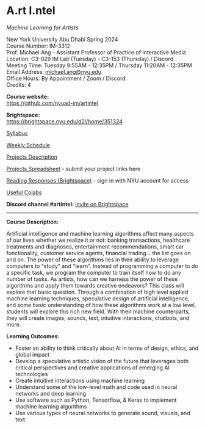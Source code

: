 # A.rt I.ntel
_Machine Learning for Artists_<br/>

New York University Abu Dhabi Spring 2024<br/>
Course Number: IM-3312<br />
Prof. Michael Ang -  Assistant Professor of Practice of Interactive Media<br />
Location: C3-029 IM Lab (Tuesday) - C3-153 (Thursday) / Discord<br />
Meeting Time: Tuesday 9:55AM - 12:35PM / Thursday 11:20AM - 12:35PM<br />
Email Address: michael.ang@nyu.edu<br />
Office Hours: By Appointment / Zoom / Discord<br />
Credits: 4<br />

**Course website:<br />**
https://github.com/nyuad-im/artintel

**Brightspace:<br />**
https://brightspace.nyu.edu/d2l/home/351324

[Syllabus](https://github.com/nyuad-im/artintel/blob/master/Syllabus.md)

[Weekly Schedule](https://github.com/nyuad-im/artintel/blob/master/WeeklySchedule.md)

[Projects Description](Projects.md)

[Projects Spreadsheet](https://docs.google.com/spreadsheets/d/1_eyQ4XfzGKpqMIW7FatoDbHBJSAqyPfrkKcyCI66gbI/edit?usp=sharing) - submit your project links here

[Reading Responses (Brightspace)](https://brightspace.nyu.edu/d2l/le/351324/discussions/List) - sign in with NYU account for access

[Useful Colabs](UsefulColabs.md)


**Discord channel #artintel:** [invite on Brightspace](https://brightspace.nyu.edu/d2l/le/lessons/351324/units/9729132)


---
**Course Description:**

Artificial intelligence and machine learning algorithms affect many aspects of our lives whether we realize it or not: banking transactions, healthcare treatments and diagnoses, entertainment recommendations, smart car functionality, customer service agents, financial trading… the list goes on and on. The power of these algorithms lies in their ability to leverage computers to "study" and "learn". Instead of programming a computer to do a specific task, we program the computer to train itself how to do any number of tasks. As artists, how can we harness the power of these algorithms and apply them towards creative endeavors? This class will explore that basic question. Through a combination of high level applied machine learning techniques, speculative design of artificial intelligence, and some basic understanding of how these algorithms work at a low level, students will explore this rich new field. With their machine counterparts, they will create images, sounds, text, intuitive interactions, chatbots, and more.

**Learning Outcomes:**

* Foster an ability to think critically about AI in terms of design, ethics, and global impact
* Develop a speculative artistic vision of the future that leverages both critical perspectives and creative applications of emerging AI technologies
* Create intuitive interactions using machine learning
* Understand some of the low-level math and code used in neural networks and deep learning
* Use software such as Python, Tensorflow, & Keras to implement machine learning algorithms
* Use various types of neural networks to generate sound, visuals, and text
